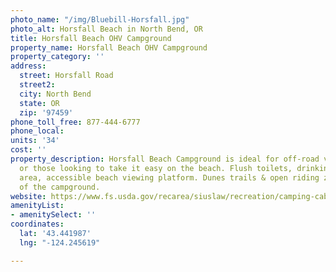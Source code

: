 ```yaml
---
photo_name: "/img/Bluebill-Horsfall.jpg"
photo_alt: Horsfall Beach in North Bend, OR
title: Horsfall Beach OHV Campground
property_name: Horsfall Beach OHV Campground
property_category: ''
address:
  street: Horsfall Road
  street2: 
  city: North Bend
  state: OR
  zip: '97459'
phone_toll_free: 877-444-6777
phone_local: 
units: '34'
cost: ''
property_description: Horsfall Beach Campground is ideal for off-road vehicle riders
  or those looking to take it easy on the beach. Flush toilets, drinking water, picnic
  area, accessible beach viewing platform. Dunes trails & open riding zones are north
  of the campground.
website: https://www.fs.usda.gov/recarea/siuslaw/recreation/camping-cabins/recarea/?recid=42625&actid=31
amenityList:
- amenitySelect: ''
coordinates:
  lat: '43.441987'
  lng: "-124.245619"

---
```

